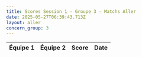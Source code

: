 ```yaml
---
title: Scores Session 1 - Groupe 3 - Matchs Aller
date: 2025-05-27T06:39:43.713Z
layout: aller
concern_group: 3
---
```




| Équipe 1 | Équipe 2 | Score | Date |
|----------|----------|-------|------|


